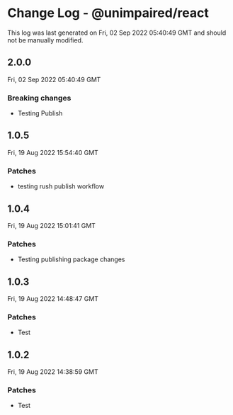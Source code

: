 # Change Log - @unimpaired/react

This log was last generated on Fri, 02 Sep 2022 05:40:49 GMT and should not be manually modified.

## 2.0.0
Fri, 02 Sep 2022 05:40:49 GMT

### Breaking changes

- Testing Publish

## 1.0.5
Fri, 19 Aug 2022 15:54:40 GMT

### Patches

- testing rush publish workflow

## 1.0.4
Fri, 19 Aug 2022 15:01:41 GMT

### Patches

- Testing publishing package changes

## 1.0.3
Fri, 19 Aug 2022 14:48:47 GMT

### Patches

- Test 

## 1.0.2
Fri, 19 Aug 2022 14:38:59 GMT

### Patches

- Test 

